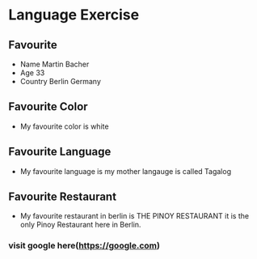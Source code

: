 # Language Exercise
##   Favourite
- Name Martin Bacher
- Age 33
- Country Berlin Germany
## Favourite Color
- My favourite color is white
## Favourite Language
- My favourite language is my mother langauge is called Tagalog
## Favourite Restaurant 
- My favourite restaurant in berlin is THE PINOY RESTAURANT it is the only Pinoy Restaurant here in Berlin.
### visit google here(https://google.com)
